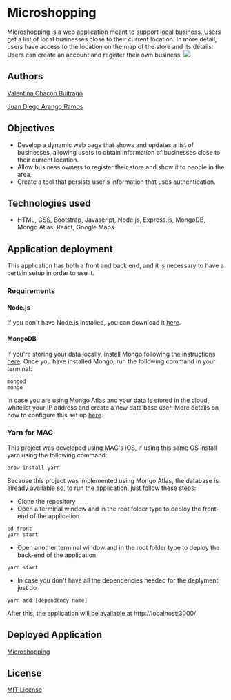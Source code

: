 # Microshopping
Microshopping is a web application meant to support local business. Users get a list of local businesses close to their current location. In more detail, users have access to the location on the map of the store and its details. Users can create an account and register their own business.
![](files/mainPage.png)

## Authors
[Valentina Chacón Buitrago](https://github.com/ValentinaChaconBuitrago)

[Juan Diego Arango Ramos](https://github.com/juandarango98)

## Objectives
* Develop a dynamic web page that shows and updates a list of businesses, allowing users to obtain information of businesses close to their current location.
* Allow business owners to register their store and show it to people in the area.
* Create a tool that persists user's information that uses authentication.

## Technologies used
* HTML, CSS, Bootstrap, Javascript, Node.js, Express.js, MongoDB, Mongo Atlas, React, Google Maps. 

## Application deployment
This application has both a front and back end, and it is necessary to have a certain setup in order to use it. 
### Requirements
#### Node.js
If you don't have Node.js installed, you can download it [here](https://nodejs.org/en/).
#### MongoDB 
If you're storing your data locally, install Mongo following the instructions [here](https://www.mongodb.com/en).
Once you have installed Mongo, run the following command in your terminal:

```
mongod
mongo
```
In case you are using Mongo Atlas and your data is stored in the cloud, whitelist your IP address and create a new data base user. More details on how to configure this set up [here](https://docs.atlas.mongodb.com/driver-connection/).

### Yarn for MAC
This project was developed using MAC's iOS, if using this same OS install yarn using the following command:
```
brew install yarn
```

Because this project was implemented using Mongo Atlas, the database is already available so, to run the application, just follow these steps:
* Clone the repository
* Open a terminal window and in the root folder type to deploy the front-end of the application
```
cd front
yarn start
```
* Open another terminal window and in the root folder type to deploy the back-end of the application
```
yarn start
```
* In case you don't have all the dependencies needed for the deplyment just do
```
yarn add [dependency name]
```
After this, the application will be available at http://localhost:3000/

## Deployed Application
[Microshopping](https://bogota-restaurants.herokuapp.com/)

## License
[MIT License](https://github.com/ValentinaChaconBuitrago/local_business/blob/master/LICENSE)
